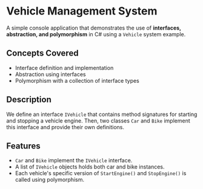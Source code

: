 # Vehicle Management System

A simple console application that demonstrates the use of **interfaces, abstraction, and polymorphism** in C# using a `Vehicle` system example.

##  Concepts Covered
- Interface definition and implementation
- Abstraction using interfaces
- Polymorphism with a collection of interface types

##  Description

We define an interface `IVehicle` that contains method signatures for starting and stopping a vehicle engine. Then, two classes `Car` and `Bike` implement this interface and provide their own definitions.

##  Features

- `Car` and `Bike` implement the `IVehicle` interface.
- A list of `IVehicle` objects holds both car and bike instances.
- Each vehicle's specific version of `StartEngine()` and `StopEngine()` is called using polymorphism.



